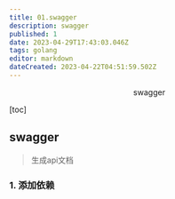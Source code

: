 ```yaml
---
title: 01.swagger
description: swagger
published: 1
date: 2023-04-29T17:43:03.046Z
tags: golang
editor: markdown
dateCreated: 2023-04-22T04:51:59.502Z
---
```


<center>swagger</center>



[toc]







## swagger

> 生成api文档





### 1. 添加依赖

```go
```

